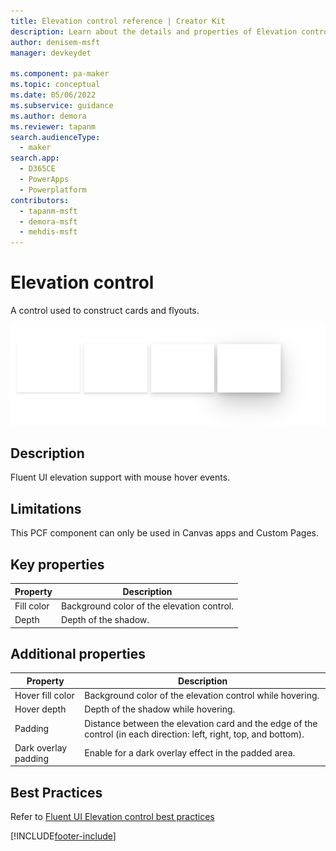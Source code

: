 ```yaml
---
title: Elevation control reference | Creator Kit
description: Learn about the details and properties of Elevation control in the Creator Kit.
author: denisem-msft
manager: devkeydet

ms.component: pa-maker
ms.topic: conceptual
ms.date: 05/06/2022
ms.subservice: guidance
ms.author: demora
ms.reviewer: tapanm
search.audienceType: 
  - maker
search.app: 
  - D365CE
  - PowerApps
  - Powerplatform
contributors:
  - tapanm-msft
  - demora-msft
  - mehdis-msft
---
```

# Elevation control

A control used to construct cards and flyouts.

![Elevation](media/elevation.png "Elevation")

## Description

Fluent UI elevation support with mouse hover events.

## Limitations
This PCF component can only be used in Canvas apps and Custom Pages.


## Key properties

| Property | Description |
| -------- | ----------- |
| Fill color | Background color of the elevation control. |
| Depth | Depth of the shadow. |

## Additional properties

| Property | Description |
| -------- | ----------- |
| Hover fill color | Background color of the elevation control while hovering. |
| Hover depth | Depth of the shadow while hovering. |
| Padding | Distance between the elevation card and the edge of the control (in each direction: left, right, top, and bottom). |
| Dark overlay padding | Enable for a dark overlay effect in the padded area. |

## Best Practices
Refer to [Fluent UI Elevation control best practices](https://developer.microsoft.com/fluentui#/styles/web/elevation)

[!INCLUDE[footer-include](../../includes/footer-banner.md)]